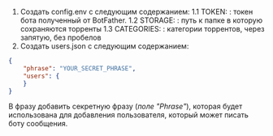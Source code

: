 1. Создать config.env с следующим содержанием:
  1.1 TOKEN: <str>: токен бота полученный от BotFather.
  1.2 STORAGE: <str>: путь к папке в которую сохраняются торренты
  1.3 CATEGORIES: <str>: категории торрентов, через запятую, без пробелов
2. Создать users.json с следующим содержанием:

```json
{
	"phrase": "YOUR_SECRET_PHRASE",
	"users": {
	}
}
```

В фразу добавить секретную фразу (*поле "Phrase"*), которая будет использована для добавления пользователя, который может писать боту сообщения.